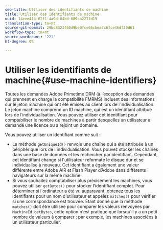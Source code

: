 ```yaml
---
seo-title: Utiliser des identifiants de machine
title: Utiliser des identifiants de machine
uuid: 14eee414-62f1-4a9d-84bd-689ca2271d19
translation-type: tm+mt
source-git-commit: 29bc8323460d9be0fce66cbea7c6fce46df20d61
workflow-type: tm+mt
source-wordcount: '221'
ht-degree: 0%

---
```



# Utiliser les identifiants de machine{#use-machine-identifiers}

Toutes les demandes Adobe Primetime DRM (à l’exception des demandes qui prennent en charge la compatibilité FMRMS) incluent des informations sur le jeton machine qui ont été émises au client lors de l’individualisation. Le jeton machine comprend un ID machine, qui est un identifiant attribué lors de l’individualisation. Vous pouvez utiliser cet identifiant pour comptabiliser le nombre de machines à partir desquelles un utilisateur a demandé une licence ou a rejoint un domaine.

Vous pouvez utiliser un identifiant comme suit :

* La méthode `getUniqueId()` renvoie une chaîne qui a été attribuée à un périphérique lors de l&#39;individualisation. Vous pouvez stocker les chaînes dans une base de données et les rechercher par identifiant. Cependant, cet identifiant change si l&#39;utilisateur reformate le disque dur et se individualise à nouveau. Cet identifiant a également une valeur différente entre Adobe AIR et Flash Player d’Adobe dans différents navigateurs sur la même machine.
* Si vous souhaitez comptabiliser plus précisément les machines, vous pouvez utiliser `getBytes()` pour stocker l&#39;identifiant complet. Pour déterminer si l&#39;ordinateur a été vu auparavant, obtenez tous les identifiants pour un nom d&#39;utilisateur et appelez `matches()` pour vérifier si une correspondance est trouvée. Étant donné que la méthode `matches()` doit être utilisée pour comparer les valeurs renvoyées par `MachineId.getBytes`, cette option n&#39;est pratique que lorsqu&#39;il y a un petit nombre de valeurs à comparer ; par exemple, les machines associées à un utilisateur particulier.

